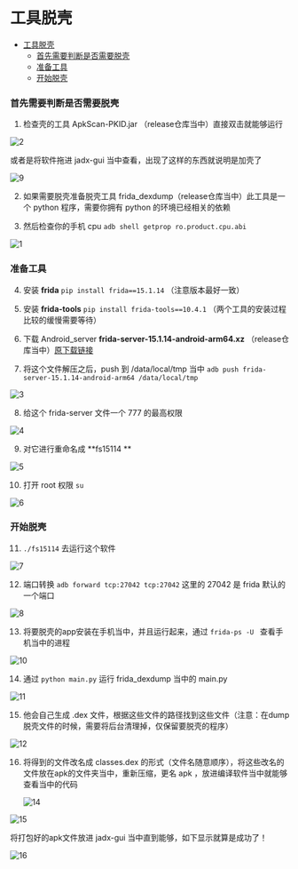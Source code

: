 # 工具脱壳

- [工具脱壳](#工具脱壳)
    - [首先需要判断是否需要脱壳](#首先需要判断是否需要脱壳)
    - [准备工具](#准备工具)
    - [开始脱壳](#开始脱壳)

### 首先需要判断是否需要脱壳

1. 检查壳的工具 ApkScan-PKID.jar （release仓库当中）直接双击就能够运行

![2](media/2.png)



或者是将软件拖进 jadx-gui 当中查看，出现了这样的东西就说明是加壳了

![9](media/9.png)





2. 如果需要脱壳准备脱壳工具 frida_dexdump（release仓库当中）此工具是一个 python 程序，需要你拥有 python 的环境已经相关的依赖



3. 然后检查你的手机 cpu   `adb shell getprop ro.product.cpu.abi` 

![1](media/1.png)


### 准备工具  
4. 安装 **frida** `pip install frida==15.1.14` （注意版本最好一致）

5. 安装 **frida-tools**  `pip install frida-tools==10.4.1` （两个工具的安装过程比较的缓慢需要等待）

   

6. 下载 Android_server **frida-server-15.1.14-android-arm64.xz** （release仓库当中）[原下载链接](https://github.com/frida/frida/releases/tag/15.1.14) 

7. 将这个文件解压之后，push 到 /data/local/tmp 当中 `adb push frida-server-15.1.14-android-arm64 /data/local/tmp`

![3](media/3.png)



8. 给这个 frida-server 文件一个 777 的最高权限

![4](media/4.png)



9. 对它进行重命名成 **fs15114 ** 

![5](media/5.png)



10. 打开 root 权限 `su` 

![6](media/6.png)


### 开始脱壳  
11. `./fs15114` 去运行这个软件

![7](media/7.png)



12. 端口转换 `adb forward tcp:27042 tcp:27042` 这里的 27042 是 frida 默认的一个端口

![8](media/8.png)



13. 将要脱壳的app安装在手机当中，并且运行起来，通过 `frida-ps -U ` 查看手机当中的进程

![10](media/10.png)



14. 通过 `python main.py` 运行 frida_dexdump 当中的 main.py 

![11](media/11.png)



15. 他会自己生成 .dex 文件，根据这些文件的路径找到这些文件（注意：在dump脱壳文件的时候，需要将后台清理掉，仅保留要脱壳的程序）

![12](media/12.png)



16. 将得到的文件改名成 classes.dex 的形式（文件名随意顺序），将这些改名的文件放在apk的文件夹当中，重新压缩，更名 apk ，放进编译软件当中就能够查看当中的代码

    ![14](media/14.png)

![15](media/15.png)



将打包好的apk文件放进 jadx-gui 当中直到能够，如下显示就算是成功了！

![16](media/16.png)